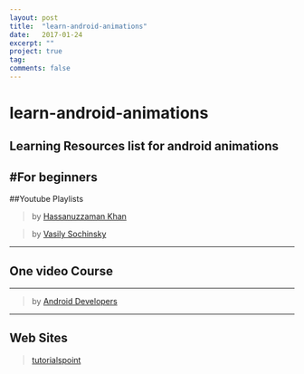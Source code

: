 ```yaml
---
layout: post
title:  "learn-android-animations"
date:   2017-01-24
excerpt: ""
project: true
tag:
comments: false
---
```

# learn-android-animations
Learning Resources list for android animations
----

#For beginners
-----

##Youtube Playlists
>by [Hassanuzzaman Khan](https://www.youtube.com/watch?v=n4IyvL-ACbk&list=PLajr7BngBZrMemv0ohzneCUt_-x545_Nd)

> by [Vasily Sochinsky](https://www.youtube.com/watch?v=HbAeTGoKG6k&list=PLWENVpyNjgdFKwgBWj75IKQdM-DjvcPzx)

----

## One video Course
----

>by [Android Developers](https://www.youtube.com/watch?v=imsr8NrIAMs)

----

## Web Sites

> [tutorialspoint](https://www.tutorialspoint.com/android/android_animations.htm)
